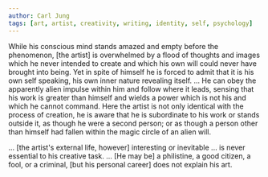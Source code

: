 ```yaml
---
author: Carl Jung
tags: [art, artist, creativity, writing, identity, self, psychology]
---
```

While his conscious mind stands amazed and empty before the phenomenon, \[the artist] is overwhelmed by a flood of thoughts and images which he never intended to create and which his own will could never have brought into being. Yet in spite of himself he is forced to admit that it is his own self speaking, his own inner nature revealing itself. ... He can obey the apparently alien impulse within him and follow where it leads, sensing that his work is greater than himself and wields a power which is not his and which he cannot command. Here the artist is not only identical with the process of creation, he is aware that he is subordinate to his work or stands outside it, as though he were a second person; or as though a person other than himself had fallen within the magic circle of an alien will.

... \[the artist's external life, however] interesting or inevitable ... is never essential to his creative task. ... \[He may be] a philistine, a good citizen, a fool, or a criminal, \[but his personal career] does not explain his art.
